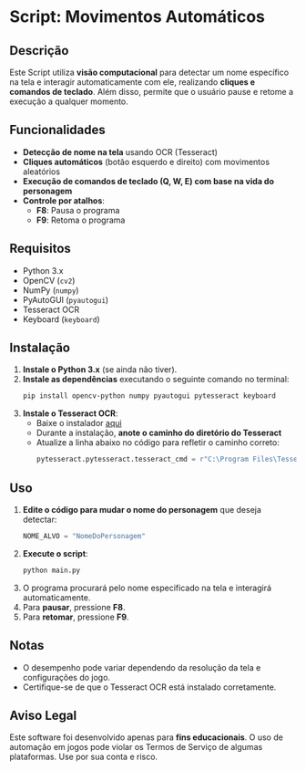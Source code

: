 # Script: Movimentos Automáticos

## Descrição
Este Script utiliza **visão computacional** para detectar um nome específico na tela e interagir automaticamente com ele, realizando **cliques e comandos de teclado**. Além disso, permite que o usuário pause e retome a execução a qualquer momento.

## Funcionalidades
- **Detecção de nome na tela** usando OCR (Tesseract)
- **Cliques automáticos** (botão esquerdo e direito) com movimentos aleatórios
- **Execução de comandos de teclado (Q, W, E) com base na vida do personagem**
- **Controle por atalhos**:
  - **F8**: Pausa o programa
  - **F9**: Retoma o programa

## Requisitos
- Python 3.x
- OpenCV (`cv2`)
- NumPy (`numpy`)
- PyAutoGUI (`pyautogui`)
- Tesseract OCR
- Keyboard (`keyboard`)

## Instalação
1. **Instale o Python 3.x** (se ainda não tiver).
2. **Instale as dependências** executando o seguinte comando no terminal:
   ```sh
   pip install opencv-python numpy pyautogui pytesseract keyboard
   ```
3. **Instale o Tesseract OCR**:
   - Baixe o instalador [aqui](https://github.com/UB-Mannheim/tesseract/wiki)
   - Durante a instalação, **anote o caminho do diretório do Tesseract**
   - Atualize a linha abaixo no código para refletir o caminho correto:
     ```python
     pytesseract.pytesseract.tesseract_cmd = r"C:\Program Files\Tesseract-OCR\tesseract.exe"
     ```

## Uso
1. **Edite o código para mudar o nome do personagem** que deseja detectar:
   ```python
   NOME_ALVO = "NomeDoPersonagem"
   ```
2. **Execute o script**:
   ```sh
   python main.py
   ```
3. O programa procurará pelo nome especificado na tela e interagirá automaticamente.
4. Para **pausar**, pressione **F8**.
5. Para **retomar**, pressione **F9**.

## Notas
- O desempenho pode variar dependendo da resolução da tela e configurações do jogo.
- Certifique-se de que o Tesseract OCR está instalado corretamente.

## Aviso Legal
Este software foi desenvolvido apenas para **fins educacionais**. O uso de automação em jogos pode violar os Termos de Serviço de algumas plataformas. Use por sua conta e risco.

